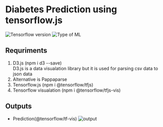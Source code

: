 # Diabetes Prediction using tensorflow.js

![Tensorflow version](https://img.shields.io/badge/Tensorflow.js-3.18.0-lightgrey)
![Type of ML](https://img.shields.io/badge/Type%20of%20ML-binary--classiification-red)

## Requriments
   1) D3.js (npm i d3 --save)  
           D3.js is a data visualation library but it is used for parsing csv data to json data
   2) Alternative  is Pappaparse
   3) Tensorflow.js (npm i @tensorflow/tfjs)
   4) Tensorflow visualation (npm i @tensorflow/tfjs-vis)

## Outputs

* Prediction(@tensorflow/tf-vis)
![output](https://github.com/dev-hack95/Diabetes_detection-tensorflow.js-/tree/main/data/media)
